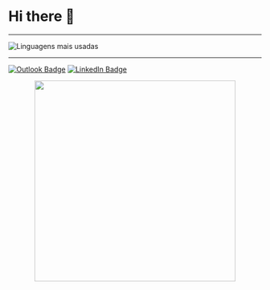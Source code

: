 # Hi there 👋
---

![Linguagens mais usadas](https://github-readme-stats.vercel.app/api/top-langs/?username=IanJabriel&layout=compact&langs_count=6&theme=dark)

---

[![Outlook Badge](https://img.shields.io/badge/-Gmail-D14836?style=for-the-badge&logo=gmail&logoColor=white)](mailto:IanJabriel23@hotmail.com)
[![LinkedIn Badge](https://img.shields.io/badge/-LinkedIn-blue?style=for-the-badge&logo=linkedin&logoColor=white)](https://www.linkedin.com/in/ian-jabriel-rodrigues-garcia-a478841a2/)

<p align="center">
  <img src="https://media.giphy.com/media/8FhVJU9Jm3HqE/giphy.gif" width="400px"/>
</p>
